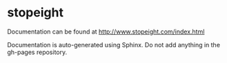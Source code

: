 # stopeight

Documentation can be found at http://www.stopeight.com/index.html

Documentation is auto-generated using Sphinx. Do not add anything in the gh-pages repository.
